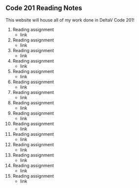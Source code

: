 ## Code 201 Reading Notes

This website will house all of my work done in DeltaV Code 201!

1. Reading assignment
    - link
2. Reading assignment
    - link
3. Reading assignment
    - link
4. Reading assignment
    - link
5. Reading assignment
    - link 
6. Reading assignment
    - link
7. Reading assignment
    - link
8. Reading assignment
    - link
9. Reading assignment
    - link
10. Reading assignment
    - link
11. Reading assignment
    - link
12. Reading assignment
    - link
13. Reading assignment
    - link
14. Reading assignment
    - link
15. Reading assignment
    - link

